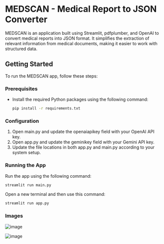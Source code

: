 # MEDSCAN - Medical Report to JSON Converter

MEDSCAN is an application built using Streamlit, pdfplumber, and OpenAI to convert medical reports into JSON format. It simplifies the extraction of relevant information from medical documents, making it easier to work with structured data.

## Getting Started

To run the MEDSCAN app, follow these steps:

### Prerequisites

- Install the required Python packages using the following command:

  ```bash
  pip install -r requirements.txt

### Configuration
1. Open main.py and update the openaiapikey field with your OpenAI API key.
2. Open app.py and update the geminikey field with your Gemini API key.
3. Update the file locations in both app.py and main.py according to your system setup.
   
### Running the App
Run the app using the following command:
```bash
streamlit run main.py
```
Open a new terminal and then use this command:
```bash
streamlit run app.py
```
### Images
![image](https://github.com/pandharkardeep/Hacks24-Sino_Mino_Chino/assets/123973969/9d0f5821-59be-475d-a437-5f2813c713d6)

![image](https://github.com/pandharkardeep/Hacks24-Sino_Mino_Chino/assets/123973969/885097fe-3532-4953-8420-2f1e3ecdc678)

